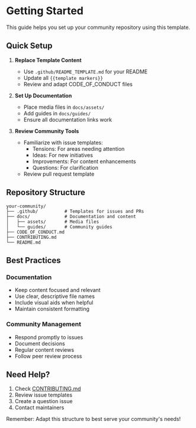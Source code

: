 # Getting Started

This guide helps you set up your community repository using this template.

## Quick Setup

1. **Replace Template Content**
   - Use `.github/README_TEMPLATE.md` for your README
   - Update all `{{template markers}}`
   - Review and adapt CODE_OF_CONDUCT files

2. **Set Up Documentation**
   - Place media files in `docs/assets/`
   - Add guides in `docs/guides/`
   - Ensure all documentation links work

3. **Review Community Tools**
   - Familiarize with issue templates:
      - Tensions: For areas needing attention
      - Ideas: For new initiatives
      - Improvements: For content enhancements
      - Questions: For clarification
   - Review pull request template

## Repository Structure

```plaintext
your-community/
├── .github/          # Templates for issues and PRs
├── docs/             # Documentation and content
│   ├── assets/       # Media files
│   └── guides/       # Community guides
├── CODE_OF_CONDUCT.md
├── CONTRIBUTING.md
└── README.md
```

## Best Practices

### Documentation

- Keep content focused and relevant
- Use clear, descriptive file names
- Include visual aids when helpful
- Maintain consistent formatting

### Community Management

- Respond promptly to issues
- Document decisions
- Regular content reviews
- Follow peer review process

## Need Help?

1. Check [CONTRIBUTING.md](../CONTRIBUTING.md)
2. Review issue templates
3. Create a question issue
4. Contact maintainers

Remember: Adapt this structure to best serve your community's needs!
